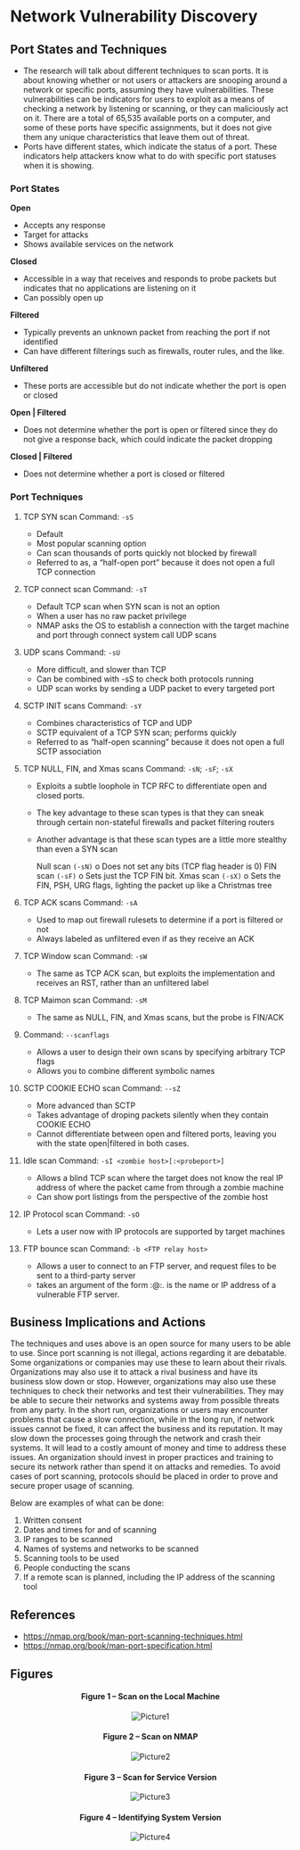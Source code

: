 # Network Vulnerability Discovery

## Port States and Techniques
- The research will talk about different techniques to scan ports. It is about knowing whether or not users or attackers are snooping around a network or specific ports, assuming they have vulnerabilities. These vulnerabilities can be indicators for users to exploit as a means of checking a network by listening or scanning, or they can maliciously act on it. There are a total of 65,535 available ports on a computer, and some of these ports have specific assignments, but it does not give them any unique characteristics that leave them out of threat.
- Ports have different states, which indicate the status of a port. These indicators help attackers know what to do with specific port statuses when it is showing.

### Port States

**Open**
  -	Accepts any response
  -	Target for attacks
  -	Shows available services on the network
    
**Closed**
  -	Accessible in a way that receives and responds to probe packets but indicates that no applications are listening on it
  -	Can possibly open up
    
**Filtered**
  -	Typically prevents an unknown packet from reaching the port if not identified
  -	Can have different filterings such as firewalls, router rules, and the like.
    
**Unfiltered**
  -	These ports are accessible but do not indicate whether the port is open or closed
    
**Open | Filtered**
  -	Does not determine whether the port is open or filtered since they do not give a response back, which could indicate the packet dropping
    
**Closed | Filtered**
  -	Does not determine whether a port is closed or filtered

### Port Techniques
1. TCP SYN scan
   Command: ``-sS ``
    -	Default
    -	Most popular scanning option
    -	Can scan thousands of ports quickly not blocked by firewall
    -	Referred to as, a “half-open port” because it does not open a full TCP connection
      
2. TCP connect scan
    Command: ``-sT ``
    -	Default TCP scan when SYN scan is not an option
    -	When a user has no raw packet privilege
    -	NMAP asks the OS to establish a connection with the target machine and port through connect  system call UDP scans
    
3. UDP scans
   Command: ``-sU``
    -	More difficult, and slower than TCP
    -	Can be combined with -sS  to check both protocols running
    -	UDP scan works by sending a UDP packet to every targeted port
  
4. SCTP INIT scans
   Command: ``-sY``
    -	Combines characteristics of TCP and UDP
    -	SCTP equivalent of a TCP SYN scan; performs quickly
    -	Referred to as “half-open scanning” because it does not open a full SCTP association
  
5. TCP NULL, FIN, and Xmas scans
   Command: ``-sN``; ``-sF``; ``-sX``
    -	Exploits a subtle loophole in TCP RFC to differentiate open and closed ports.
    -	The key advantage to these scan types is that they can sneak through certain non-stateful firewalls and packet filtering routers
    -	Another advantage is that these scan types are a little more stealthy than even a SYN scan

     	Null scan ``(-sN)``
        o	Does not set any bits (TCP flag header is 0)
      FIN scan ``(-sF)``
        o	Sets just the TCP FIN bit.
      Xmas scan ``(-sX)``
        o	Sets the FIN, PSH, URG flags, lighting the packet up like a Christmas tree
 	
6. TCP ACK scans
   Command: ``-sA``
      -	Used to map out firewall rulesets to determine if a port is filtered or not
      -	Always labeled as unfiltered even if as they receive an ACK

7. TCP Window scan
   Command: ``-sW``
      -	The same as TCP ACK scan, but exploits the implementation and receives an RST, rather than an unfiltered label
    
8. TCP Maimon scan
   Command: ``-sM``
      -	The same as NULL, FIN, and Xmas scans, but the probe is FIN/ACK
      
9. Command: ``--scanflags``
      -	Allows a user to design their own scans by specifying arbitrary TCP flags
      -	Allows you to combine different symbolic names
  
10. SCTP COOKIE ECHO scan
    Command: ``--sZ``
      -	More advanced than SCTP
      -	Takes advantage of droping packets silently when they contain COOKIE ECHO
      -	Cannot differentiate between open and filtered ports, leaving you with the state open|filtered in both cases.
  
11.	Idle scan
    Command: ``-sI <zombie host>[:<probeport>]``
      -	Allows a blind TCP scan  where the target does not know the real IP address of where the packet came from through a zombie machine
      -	Can show port listings from the perspective of the zombie host
  
12.	IP Protocol scan
    Command: ``-sO``
      -	Lets a user now with IP protocols are supported by target machines
  
13.	FTP bounce scan
    Command: ``-b <FTP relay host>``
      -	Allows a user to connect to an FTP server, and request files to be sent to a third-party server
      -	takes an argument of the form <username>:<password>@<server>:<port>. <Server> is the name or IP address of a vulnerable FTP server.

## Business Implications and Actions
The techniques and uses above is an open source for many users to be able to use. Since port scanning is not illegal, actions regarding it are debatable. Some organizations or companies may use these to learn about their rivals. 
Organizations may also use it to attack a rival business and have its business slow down or stop. However, organizations may also use these techniques to check their networks and test their vulnerabilities. 
They may be able to secure their networks and systems away from possible threats from any party. In the short run, organizations or users may encounter problems that cause a slow connection, while in the long run, if network issues cannot be fixed, it can affect the business and its reputation. 
It may slow down the processes going through the network and crash their systems. It will lead to a costly amount of money and time to address these issues. An organization should invest in proper practices and training to secure its network rather than spend it on attacks and remedies. 
To avoid cases of port scanning, protocols should be placed in order to prove and secure proper usage of scanning.

Below are examples of what can be done:

1. Written consent
2. Dates and times for and of scanning
3. IP ranges to be scanned
4. Names of systems and networks to be scanned
5. Scanning tools to be used
6. People conducting the scans
7. If a remote scan is planned, including the IP address of the scanning tool
   
## References
- https://nmap.org/book/man-port-scanning-techniques.html
- https://nmap.org/book/man-port-specification.html

## Figures

<div align="center"> 
  
  #### Figure 1 – Scan on the Local Machine
  ![Picture1](https://github.com/gabizzle/Intrusion-Detection/assets/67624149/7d9bd1c4-90bd-4da5-9244-0c980aef2a5b)

  #### Figure 2 – Scan on NMAP
  ![Picture2](https://github.com/gabizzle/Intrusion-Detection/assets/67624149/741fd648-ee84-4ef4-bd0d-37ba0c436661)

  #### Figure 3 – Scan for Service Version
  ![Picture3](https://github.com/gabizzle/Intrusion-Detection/assets/67624149/67ebbe98-385d-404d-9aaa-1ce091c92bac)

  #### Figure 4 – Identifying System Version
  ![Picture4](https://github.com/gabizzle/Intrusion-Detection/assets/67624149/012b6684-ae53-4c90-88f8-b52b826aa154)
  
</div>


